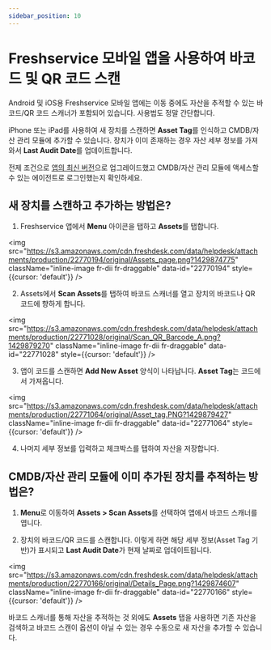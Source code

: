 ```yaml
---
sidebar_position: 10
---
```


# Freshservice 모바일 앱을 사용하여 바코드 및 QR 코드 스캔

Android 및 iOS용 Freshservice 모바일 앱에는 이동 중에도 자산을 추적할 수 있는 바코드/QR 코드 스캐너가 포함되어 있습니다. 사용법도 정말 간단합니다.

iPhone 또는 iPad를 사용하여 새 장치를 스캔하면 **Asset Tag**를 인식하고 CMDB/자산 관리 모듈에 추가할 수 있습니다. 장치가 이미 존재하는 경우 자산 세부 정보를 가져와서 **Last Audit Date**를 업데이트합니다.

전제 조건으로 [앱의 최신 버전](https://itunes.apple.com/in/app/freshservice/id891265220)으로 업그레이드했고 CMDB/자산 관리 모듈에 액세스할 수 있는 에이전트로 로그인했는지 확인하세요.

## 새 장치를 스캔하고 추가하는 방법은?

1. Freshservice 앱에서 **Menu** 아이콘을 탭하고 **Assets**를 탭합니다.

<img src="https://s3.amazonaws.com/cdn.freshdesk.com/data/helpdesk/attachments/production/22770194/original/Assets_page.png?1429874775" className="inline-image fr-dii fr-draggable" data-id="22770194" style={{cursor: 'default'}} />

2. Assets에서 **Scan Assets**를 탭하여 바코드 스캐너를 열고 장치의 바코드나 QR 코드에 향하게 합니다.

<img src="https://s3.amazonaws.com/cdn.freshdesk.com/data/helpdesk/attachments/production/22771028/original/Scan_QR_Barcode_A.png?1429879270" className="inline-image fr-dii fr-draggable" data-id="22771028" style={{cursor: 'default'}} />

3. 앱이 코드를 스캔하면 **Add New Asset** 양식이 나타납니다. **Asset Tag**는 코드에서 가져옵니다.

<img src="https://s3.amazonaws.com/cdn.freshdesk.com/data/helpdesk/attachments/production/22771064/original/Asset_tag.PNG?1429879427" className="inline-image fr-dii fr-draggable" data-id="22771064" style={{cursor: 'default'}} />

4. 나머지 세부 정보를 입력하고 체크박스를 탭하여 자산을 저장합니다.

## CMDB/자산 관리 모듈에 이미 추가된 장치를 추적하는 방법은?

1. **Menu**로 이동하여 **Assets > Scan Assets**를 선택하여 앱에서 바코드 스캐너를 엽니다.

2. 장치의 바코드/QR 코드를 스캔합니다. 이렇게 하면 해당 세부 정보(Asset Tag 기반)가 표시되고 **Last Audit Date**가 현재 날짜로 업데이트됩니다.

<img src="https://s3.amazonaws.com/cdn.freshdesk.com/data/helpdesk/attachments/production/22770166/original/Details_Page.png?1429874607" className="inline-image fr-dii fr-draggable" data-id="22770166" style={{cursor: 'default'}} />

바코드 스캐너를 통해 자산을 추적하는 것 외에도 **Assets** 탭을 사용하면 기존 자산을 검색하고 바코드 스캔이 옵션이 아닐 수 있는 경우 수동으로 새 자산을 추가할 수 있습니다.